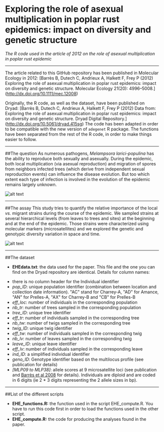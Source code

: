 # Exploring the role of asexual multiplication in poplar rust epidemics: impact on diversity and genetic structure
*The R code used in the article of 2012 on the role of asexual multiplication in poplar rust epidemic*

---
  
The article related to this GitHub repository has been published in Molecular Ecology in 2012: [Barrès B, Dutech C, Andrieux A, Halkett F, Frey P (2012) Exploring the role of asexual multiplication in poplar rust epidemics: impact on diversity and genetic structure. Molecular Ecology 21(20): 4996–5008.] (http://dx.doi.org/10.1111/mec.12008)  

Originally, the R code, as well as the dataset, have been published on Dryad:
[Barrès B, Dutech C, Andrieux A, Halkett F, Frey P (2012) Data from: Exploring the role of asexual multiplication in poplar rust epidemics: impact on diversity and genetic structure. Dryad Digital Repository.] (http://dx.doi.org/10.5061/dryad.415sg) The code has been adapted in order to be compatible with the new version of `adegenet` R package. The functions have been separated from the rest of the R code, in order to make things easier to follow.  

---

##The question
As numerous pathogens, *Melampsora larici-populina* has the ability to reproduce both sexually and asexually. During the epidemic, both local multiplication (via asexual reproduction) and migration of spores from neighbors infected trees (which derive from independent sexual reproduction events) can influence the disease evolution. But too which extent each type of infection is involved in the evolution of the epidemic remains largely unknown.   

![alt text](https://drive.google.com/file/d/0B-FIusWb7o6PMXJmYThuRTNBLWM/view?usp=sharing "Cartoon of the different strains that may influence the course of the epidemic")  

---

##The assay
This study tries to quantify the relative importance of the local *vs.* migrant strains during the course of the epidemic. We sampled strains at several hierarchical levels (from leaves to trees and sites) at the beginning and at the end of the epidemic. Those strains were characterized using molecular markers (microsatellites) and we explored the genetic and genotypic diversity variation in space and time.  

![alt text](https://drive.google.com/drive/folders/0B-FIusWb7o6PfjdhbUJncm1mdjM1NnQ1TWl6MHhZUnNRZjd6RkUtUVo5WlFsVURTV0lvQjA.png "Cartoon of the sampling design of the survey")  

---

##The dataset

* **EHEdata.txt**: the data used for the paper. This file and the one you can find on the Dryad repository are identical. Details for column names: 
 + there is no column header for the Individual identifier
 + *pop_ID*: unique population identifier (combination between location and collection date information). "AC" stand for Charrey-A, "AD" for Amance, "AN" for Prelles-A, "AX" for Charrey-B and "CB" for Prelles-B
 + *eff_loc*: number of individuals in the corresponding population
 + *nb_tr*: number of trees sampled in the corresponding population
 + *tree_ID*: unique tree identifier
 + *eff_tr*: number of individuals sampled in the corresponding tree
 + *nb_tw*: number of twigs sampled in the corresponding tree
 + *twig_ID*: unique twig identifier
 + *eff_tw*: number of individuals sampled in the corresponding twig
 + *nb_lv*: number of leaves sampled in the corresponding twig
 + *leave_ID*: unique leave identifier
 + *eff_lv*: number of individuals sampled in the corresponding leave
 + *ind_ID*: a simplified individual identifier
 + *geno_ID*: Genotype identifier based on the multilocus profile (see publication for details)
 + *[MLP09 to MLP38]*: allele scores at 9 microsatellite loci (see publication and [Barrès et al 2008](http://www.sciencedirect.com/science/article/pii/S1567134808000725) for details). Individuals are diploid and are coded in 6 digits (ie 2 * 3 digits representing the 2 allele sizes in bp).  

---

##List of the different scripts

* **EHE_functions.R:** the function used in the script EHE_compute.R. You have to run this code first in order to load the functions used in the other script. 
* **EHE_compute.R:** the code for producing the analyses found in the paper.  

